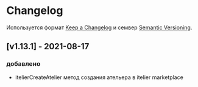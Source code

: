 # Changelog
Используется формат [Keep a Changelog](https://keepachangelog.com/en/1.0.0/) и семвер [Semantic Versioning](https://semver.org/spec/v2.0.0.html).

## [v1.13.1] - 2021-08-17

### добавлено 
- itelierCreateAtelier метод создания ательера в itelier marketplace
